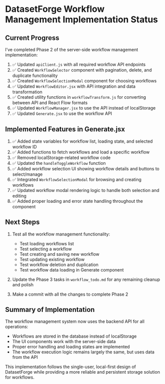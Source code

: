 # DatasetForge Workflow Management Implementation Status

## Current Progress

I've completed Phase 2 of the server-side workflow management implementation:

1. ✅ Updated `apiClient.js` with all required workflow API endpoints
2. ✅ Created `WorkflowSelector` component with pagination, delete, and duplicate functionality
3. ✅ Created `WorkflowSelectionModal` component for choosing workflows
4. ✅ Updated `WorkflowEditor.jsx` with API integration and data transformation
5. ✅ Created utility functions in `workflowTransform.js` for converting between API and React Flow formats
6. ✅ Updated `WorkflowManager.jsx` to use the API instead of localStorage
7. ✅ Updated `Generate.jsx` to use the workflow API

## Implemented Features in Generate.jsx

1. ✅ Added state variables for workflow list, loading state, and selected workflow ID
2. ✅ Added functions to fetch workflows and load a specific workflow
3. ✅ Removed localStorage-related workflow code
4. ✅ Updated the `handleToggleWorkflow` function
5. ✅ Added workflow selection UI showing workflow details and buttons to select/manage
6. ✅ Integrated `WorkflowSelectionModal` for browsing and creating workflows
7. ✅ Updated workflow modal rendering logic to handle both selection and editing
8. ✅ Added proper loading and error state handling throughout the component

## Next Steps

1. Test all the workflow management functionality:
   - Test loading workflows list
   - Test selecting a workflow
   - Test creating and saving new workflow
   - Test updating existing workflow
   - Test workflow deletion and duplication
   - Test workflow data loading in Generate component

2. Update the Phase 3 tasks in `workflow_todo.md` for any remaining cleanup and polish

3. Make a commit with all the changes to complete Phase 2

## Summary of Implementation

The workflow management system now uses the backend API for all operations:
- Workflows are stored in the database instead of localStorage
- The UI components work with the server-side data
- Proper error handling and loading states are implemented
- The workflow execution logic remains largely the same, but uses data from the API

This implementation follows the single-user, local-first design of DatasetForge while providing a more reliable and persistent storage solution for workflows.